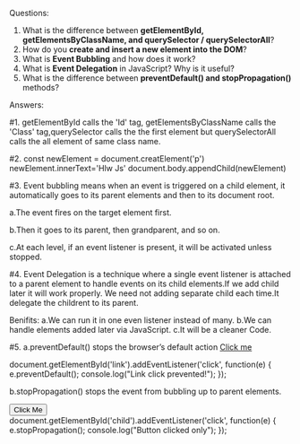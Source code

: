 Questions:
1. What is the difference between **getElementById, getElementsByClassName, and querySelector / querySelectorAll**?
2. How do you **create and insert a new element into the DOM**?
3. What is **Event Bubbling** and how does it work?
4. What is **Event Delegation** in JavaScript? Why is it useful?
5. What is the difference between **preventDefault() and stopPropagation()** methods?

Answers:

 #1.
 getElementById calls the 'Id' tag, getElementsByClassName calls the 'Class' tag,querySelector calls the 
the first element but  querySelectorAll calls the all element of same class name.

#2.
const newElement = document.creatElement('p')
newElement.innerText='Hlw Js'
document.body.appendChild(newElement)

#3.
Event bubbling means when an event is triggered on a child element, it automatically goes to its  parent elements and then to its document root.

a.The event fires on the target element first.

b.Then it goes to its parent, then grandparent, and so on.

c.At each level, if an event listener is present, it will be activated unless stopped.
                    
#4.
Event Delegation is a technique where a single event listener is attached to a parent element to handle events on its child elements.If we add child 
later it will work properly. We need not adding separate child each time.It delegate the childrent to its parent.

Benifits:
a.We can run it in one even listener instead of many.
b.We can handle elements added later via JavaScript.
c.It will be a cleaner Code.


#5.
a.preventDefault() stops the browser’s default action
<a href="https://hlw.com" id="link">Click me</a>


document.getElementById('link').addEventListener('click', function(e) {
  e.preventDefault(); 
  console.log("Link click prevented!");
});

b.stopPropagation() stops the event from bubbling up to parent elements.


<div id="parent">
  <button id="child">Click Me</button>
</div>
document.getElementById('child').addEventListener('click', function(e) {
  e.stopPropagation();
  console.log("Button clicked only");
});
